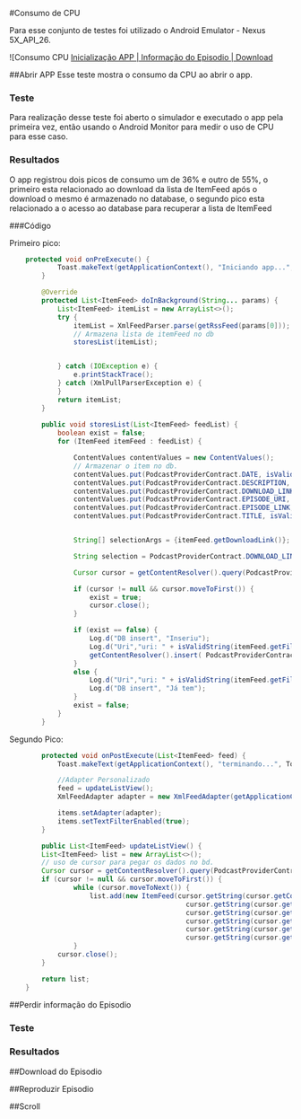 #Consumo de CPU

Para esse conjunto de testes foi utilizado o Android Emulator - Nexus 5X_API_26.

![Consumo CPU [Inicialização APP | Informação do Episodio | Download](https://github.com/phrps/exercicio-podcast/tree/master/Podcast/ProjectImg/open_info_download.png) 

##Abrir APP
Esse teste mostra o consumo da CPU ao abrir o app.

### Teste
Para realização desse teste foi aberto o simulador e executado o app pela primeira vez, então usando o Android Monitor para medir
o uso de CPU para esse caso.

### Resultados
O app registrou dois picos de consumo um de 36% e outro de 55%, o primeiro esta relacionado ao download da lista de ItemFeed
após o download o mesmo é armazenado no database, o segundo pico esta relacionado a o acesso ao database para recuperar a lista de ItemFeed


###Código

Primeiro pico:
```java
    protected void onPreExecute() {
            Toast.makeText(getApplicationContext(), "Iniciando app...", Toast.LENGTH_SHORT).show();
        }

        @Override
        protected List<ItemFeed> doInBackground(String... params) {
            List<ItemFeed> itemList = new ArrayList<>();
            try {
                itemList = XmlFeedParser.parse(getRssFeed(params[0]));
                // Armazena lista de itemFeed no db
                storesList(itemList);


            } catch (IOException e) {
                e.printStackTrace();
            } catch (XmlPullParserException e) {
            }
            return itemList;
        }
		
		public void storesList(List<ItemFeed> feedList) {
			boolean exist = false;
			for (ItemFeed itemFeed : feedList) {

				ContentValues contentValues = new ContentValues();
				// Armazenar o item no db.
				contentValues.put(PodcastProviderContract.DATE, isValidString(itemFeed.getPubDate()));
				contentValues.put(PodcastProviderContract.DESCRIPTION, isValidString(itemFeed.getDescription()));
				contentValues.put(PodcastProviderContract.DOWNLOAD_LINK, isValidString(itemFeed.getDownloadLink()));
				contentValues.put(PodcastProviderContract.EPISODE_URI, isValidString(itemFeed.getFileUri()));
				contentValues.put(PodcastProviderContract.EPISODE_LINK, isValidString(itemFeed.getLink()));
				contentValues.put(PodcastProviderContract.TITLE, isValidString(itemFeed.getTitle()));


				String[] selectionArgs = {itemFeed.getDownloadLink()};

				String selection = PodcastProviderContract.DOWNLOAD_LINK + " =?";

				Cursor cursor = getContentResolver().query(PodcastProviderContract.EPISODE_LIST_URI, null, selection, selectionArgs, null);

				if (cursor != null && cursor.moveToFirst()) {
					exist = true;
					cursor.close();
				}

				if (exist == false) {
					Log.d("DB insert", "Inseriu");
					Log.d("Uri","uri: " + isValidString(itemFeed.getFileUri()));
					getContentResolver().insert( PodcastProviderContract.EPISODE_LIST_URI, contentValues );
				}
				else {
					Log.d("Uri","uri: " + isValidString(itemFeed.getFileUri()));
					Log.d("DB insert", "Já tem");
				}
				exist = false;
			}
		}
```	
		
		
Segundo Pico:
```java
        protected void onPostExecute(List<ItemFeed> feed) {
            Toast.makeText(getApplicationContext(), "terminando...", Toast.LENGTH_SHORT).show();

            //Adapter Personalizado
            feed = updateListView();
            XmlFeedAdapter adapter = new XmlFeedAdapter(getApplicationContext(), R.layout.itemlista, feed);

            items.setAdapter(adapter);
            items.setTextFilterEnabled(true);
        }

		public List<ItemFeed> updateListView() {
        List<ItemFeed> list = new ArrayList<>();
        // uso de cursor para pegar os dados no bd.
        Cursor cursor = getContentResolver().query(PodcastProviderContract.EPISODE_LIST_URI,null,null,null,null);
        if (cursor != null && cursor.moveToFirst()) {
                while (cursor.moveToNext()) {
                    list.add(new ItemFeed(cursor.getString(cursor.getColumnIndex(PodcastProviderContract.TITLE)),
                                            cursor.getString(cursor.getColumnIndex(PodcastProviderContract.EPISODE_LINK)),
                                            cursor.getString(cursor.getColumnIndex(PodcastProviderContract.DATE)),
                                            cursor.getString(cursor.getColumnIndex(PodcastProviderContract.DESCRIPTION)),
                                            cursor.getString(cursor.getColumnIndex(PodcastProviderContract.DOWNLOAD_LINK)),
                                            cursor.getString(cursor.getColumnIndex(PodcastProviderContract.EPISODE_URI))));
                }
            cursor.close();
        }

        return list;
    }
```

##Perdir informação do Episodio

### Teste

### Resultados

##Download do Episodio

##Reproduzir Episodio

##Scroll